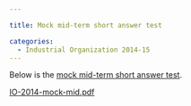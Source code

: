```yaml
---

title: Mock mid-term short answer test

categories:
  - Industrial Organization 2014-15
---
```

Below is the <a href="https://www.tholden.org/wp-content/uploads/2014/10/IO-2014-mock-mid.pdf">mock mid-term short answer test</a>.

<div class="PDFcontainer">
<div class="PDFelement"><object data="https://www.tholden.org/wp-content/uploads/2014/10/IO-2014-mock-mid.pdf" type="application/pdf" width="100%" height="100%"><a href="https://www.tholden.org/wp-content/uploads/2014/10/IO-2014-mock-mid.pdf">IO-2014-mock-mid.pdf</a></object></div>
</div>